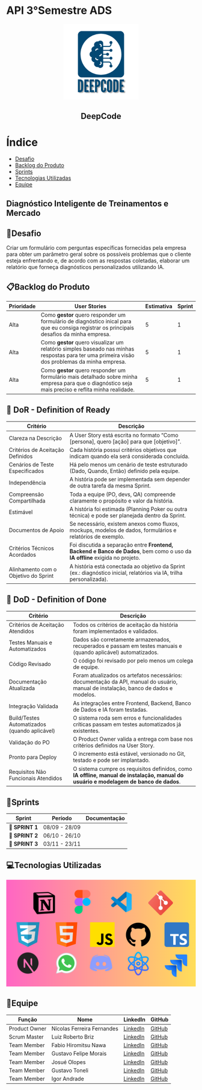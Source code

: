 # API 3°Semestre ADS

<p align="center">
      <img src="Imagens\DeepCodeimg.png" width="200">
      <h2 align="center">DeepCode</h2>
</p>

# Índice
* [Desafio](#Desafio)
* [Backlog do Produto](#Backlog-do-Produto)
* [Sprints](#Sprints)
* [Tecnologias Utilizadas](#Tecnologias-Utilizadas)
* [Equipe](#Equipe)

## Diagnóstico Inteligente de Treinamentos e Mercado

## 🎯Desafio
Criar um formulário com perguntas específicas fornecidas pela empresa para obter um parâmetro geral sobre os possíveis problemas que o cliente esteja enfrentando e, de acordo com as respostas coletadas, elaborar um relatório que forneça diagnósticos personalizados utilizando IA.

## 📋Backlog do Produto
| Prioridade | User Stories | Estimativa | Sprint |
| --------- | ------------- | ---------- | ------ |
| Alta | Como **gestor** quero responder um formulário de diagnóstico inical para que eu consiga registrar os principais desafios da minha empresa. | 5 | 1 |
| Alta | Como **gestor** quero visualizar um relatório simples baseado nas minhas respostas para ter uma primeira visão dos problemas da minha empresa. | 5 | 1 |
| Alta | Como **gestor** quero responder um formulário mais detalhado sobre minha empresa para que o diagnóstico seja mais preciso e reflita minha realidade. | 5 | 1 |

## 🥇 DoR - Definition of Ready <a id="dor"></a>

| Critério                      | Descrição                                                                                                                                   |
|-------------------------------|---------------------------------------------------------------------------------------------------------------------------------------------|
| Clareza na Descrição          | A User Story está escrita no formato “Como [persona], quero [ação] para que [objetivo]”.                                                     |
| Critérios de Aceitação Definidos | Cada história possui critérios objetivos que indicam quando ela será considerada concluída.                                                 |
| Cenários de Teste Especificados | Há pelo menos um cenário de teste estruturado (Dado, Quando, Então) definido pela equipe.                                                    |
| Independência                 | A história pode ser implementada sem depender de outra tarefa da mesma Sprint.                                                              |
| Compreensão Compartilhada     | Toda a equipe (PO, devs, QA) compreende claramente o propósito e valor da história.                                                          |
| Estimável                     | A história foi estimada (Planning Poker ou outra técnica) e pode ser planejada dentro da Sprint.                                             |
| Documentos de Apoio           | Se necessário, existem anexos como fluxos, mockups, modelos de dados, formulários e relatórios de exemplo.                                   |
| Critérios Técnicos Acordados  | Foi discutida a separação entre **Frontend, Backend e Banco de Dados**, bem como o uso da **IA offline** exigida no projeto.                  |
| Alinhamento com o Objetivo do Sprint | A história está conectada ao objetivo da Sprint (ex.: diagnóstico inicial, relatórios via IA, trilha personalizada).                           |


## 🥈 DoD - Definition of Done <a id="dod"></a>

| Critério                                | Descrição                                                                                                                                   |
|-----------------------------------------|---------------------------------------------------------------------------------------------------------------------------------------------|
| Critérios de Aceitação Atendidos        | Todos os critérios de aceitação da história foram implementados e validados.                                                                |
| Testes Manuais e Automatizados          | Dados são corretamente armazenados, recuperados e passam em testes manuais e (quando aplicável) automatizados.                              |
| Código Revisado                         | O código foi revisado por pelo menos um colega de equipe.                                                                                    |
| Documentação Atualizada                 | Foram atualizados os artefatos necessários: documentação da API, manual do usuário, manual de instalação, banco de dados e modelos.          |
| Integração Validada                     | As integrações entre Frontend, Backend, Banco de Dados e IA foram testadas.                                                                 |
| Build/Testes Automatizados (quando aplicável) | O sistema roda sem erros e funcionalidades críticas passam em testes automatizados já existentes.                                             |
| Validação do PO                         | O Product Owner valida a entrega com base nos critérios definidos na User Story.                                                            |
| Pronto para Deploy                      | O incremento está estável, versionado no Git, testado e pode ser implantado.                                                                |
| Requisitos Não Funcionais Atendidos     | O sistema cumpre os requisitos definidos, como **IA offline, manual de instalação, manual do usuário e modelagem de banco de dados**.        |


## 📆Sprints
| Sprint          |    Período    | Documentação                                     |
| --------------- | -----------   | ------------------------------------------------ |
|🔖 **SPRINT 1** | 08/09 - 28/09 |                                                  |
|🔖 **SPRINT 2** | 06/10 - 26/10 |                                                  |
|🔖 **SPRINT 3** | 03/11 - 23/11 |                                                  |


## 💻Tecnologias Utilizadas
<p align="center">
      <img src="Imagens\Tecnologias.png" width="600">
</p>
   

## 👥Equipe
| Função         | Nome                        | LinkedIn                                                                 | GitHub                                                                 |
|----------------|----------------------------|-------------------------------------------------------------------------|-----------------------------------------------------------------------|
| Product Owner  | Nícolas Ferreira Fernandes  | [LinkedIn](https://www.linkedin.com/in/nicolas-ferreira-fernandes/)     | [GitHub](https://github.com/nicolasffe)                               |
| Scrum Master   | Luiz Roberto Briz           | [LinkedIn](https://www.linkedin.com/in/luiz-briz-15225b303/)            | [GitHub](https://github.com/HerrBriz)                                 |
| Team Member    | Fabio Hiromitsu Nawa        | [LinkedIn](https://www.linkedin.com/in/f%C3%A1biohnawa/)                | [GitHub](https://github.com/TechSDW)                                  |
| Team Member    | Gustavo Felipe Morais       | [LinkedIn](https://www.linkedin.com/in/gustavo-felipe-morais-a6517b327/)| [GitHub](https://github.com/gutibrk74)                                |
| Team Member    | Josué Olopes                | [LinkedIn](https://www.linkedin.com/in/josué-da-cunha-olopes-08b493212/)| [GitHub](https://github.com/jo-olopes)                                |
| Team Member    | Gustavo Toneli              | [LinkedIn](https://www.linkedin.com/in/gustavo-toneli-de-oliveira-b46756228?utm_source=share&utm_campaign=share_via&utm_content=profile&utm_medium=android_app) | [GitHub](https://github.com/G59-Toneli)                               |
| Team Member    | Igor Andrade                | [LinkedIn](https://www.linkedin.com/in/igor-andrade-b3b434327?utm_source=share&utm_campaign=share_via&utm_content=profile&utm_medium=android_app) | [GitHub](https://github.com/IgorAndrade2024)                          |

